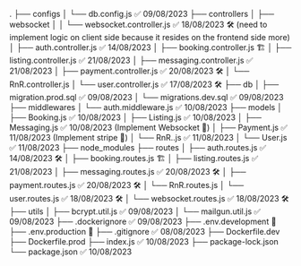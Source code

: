 .
├── configs 
│   └── db.config.js ✅ 09/08/2023
├── controllers
│   ├──  websocket 
│   │    └── websocket.controller.js ✅ 18/08/2023 🛠 (need to implement logic on client side because it resides on the frontend side more)  
│   ├── auth.controller.js ✅ 14/08/2023
│   ├── booking.controller.js 🏗
│   ├── listing.controller.js  ✅ 21/08/2023
│   ├── messaging.controller.js ✅ 21/08/2023 
│   ├── payment.controller.js ✅ 20/08/2023 🛠
│   └── RnR.controller.js
│   └── user.controller.js ✅ 17/08/2023 🛠
├── db
│   ├── migration.prod.sql ✅ 09/08/2023
│   └── migrations.dev.sql ✅ 09/08/2023
├── middlewares
│   └── auth.middleware.js ✅ 10/08/2023
├── models 
│   ├── Booking.js ✅ 10/08/2023
│   ├── Listing.js ✅ 10/08/2023
│   ├── Messaging.js ✅ 10/08/2023 (Implement Websocket 🧱) 
│   ├── Payment.js  ✅ 11/08/2023 (Implement stripe 🧱)
│   └── RnR..js ✅ 11/08/2023
│   └── User.js ✅ 11/08/2023
├── node_modules
├── routes
│   ├── auth.routes.js ✅ 14/08/2023 🛠
│   ├── booking.routes.js 🏗
│   ├── listing.routes.js ✅ 21/08/2023 
│   ├── messaging.routes.js ✅ 20/08/2023 🛠
│   ├── payment.routes.js ✅ 20/08/2023 🛠
│   └── RnR.routes.js
│   └── user.routes.js ✅ 18/08/2023 🛠
│   └── websocket.routes.js ✅ 18/08/2023 🛠
├── utils
│   ├── bcrypt.util.js ✅ 09/08/2023
│   └── mailgun.util.js ✅ 09/08/2023
├── .dockerignore ✅ 09/08/2023
├── .env.development 🧱
├── .env.production 🧱
├── .gitignore ✅ 08/08/2023
├── Dockerfile.dev
├── Dockerfile.prod
├── index.js ✅ 10/08/2023
├── package-lock.json
└── package.json ✅ 10/08/2023